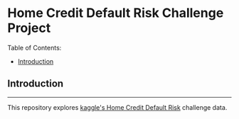 # Home Credit Default Risk Challenge Project


Table of Contents:
* [Introduction](#intro)

## <a id='intro'></a> Introduction
------------

This repository explores [kaggle's Home Credit Default Risk](https://www.kaggle.com/c/home-credit-default-risk#description) 
challenge data.